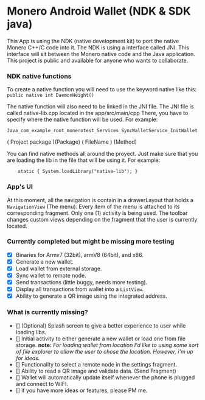 # Monero Android Wallet (NDK & SDK java)

This App is using the NDK (native development kit) to port the native Monero C++/C 
code into it. The NDK is using a interface called JNI. This interface will sit
between the Monero native code and the Java application. This project is public and
available for anyone who wants to collaborate.

### NDK native functions

To create a native function you will need to use the keyword native like this:
`public native int DaemonHeight()`

The native function will also need to be linked in the JNI file.
The JNI file is called native-lib.cpp located in the app/src/main/cpp
There, you have to specify where the native function will be used. For example: 

`Java_com_example_root_monerotest_Services_SyncWalletService_InitWallet` 

 (       Project package        )(Package)  (   FileName   ) (Method)


You can find native methods all around the proyect. Just make sure that you are
loading the lib in the file that will be using it. For example:

`    static {
        System.loadLibrary("native-lib");
    }`


### App's UI

At this moment, all the navigation is contain in a drawerLayout that holds a 
`NavigationView` (The menu). Every item of the menu is attached to its corresponding
fragment. Only one (1) activity is being used. The toolbar changes custom views
depending  on the fragment that the user is currently located.



### Currently completed but might be missing more testing

- [x] Binaries for Armv7 (32bit), armV8 (64bit), and x86.
- [x] Generate a new wallet.
- [x] Load wallet from external storage.
- [x] Sync wallet to remote node.
- [x] Send transactions (little buggy, needs more testing).
- [x] Display all transactions from wallet into a `ListView`.
- [x] Ability to generate a QR image using the integrated address.

### What is currently missing?

- [] \(Optional) Splash screen to give a better experience to user while loading libs.
- [] Initial activity to either generate a new wallet or load one from file storage.
		**note:** *For loading wallet from location I'd like to using some sort of file 
		explorer to allow the user to chose the location. However, i'm up for ideas.*
- [] Functionality to select a remote node in the settings fragment.
- [] Ability to read a QR image and validate data. (Send Fragment)
- [] Wallet will automatically update itself whenever the phone is plugged and connect to WIFI.
- [] if you have more ideas or features, please PM me.



